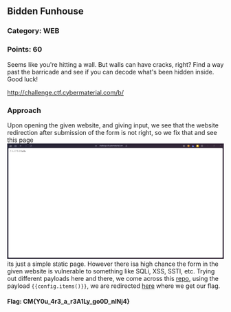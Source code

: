 ## Bidden Funhouse
### Category: WEB
### Points: 60
Seems like you're hitting a wall. But walls can have cracks, right? Find a way past the barricade and see if you can decode what's been hidden inside. Good luck!

http://challenge.ctf.cybermaterial.com/b/

### Approach
Upon opening the given website, and giving input, we see that the website redirection after submission of the form is not right, so we fix that and see this page
![alt text](image.png)
its just a simple static page. However there isa high chance the form in the given website is vulnerable to something like SQLi, XSS, SSTI, etc.
Trying out different payloads here and there, we come across this [repo](https://github.com/payloadbox/ssti-payloads), using the payload `{{config.items()}}`, we are redirected [here](http://challenge.ctf.cybermaterial.com/b/?name={{config.items()}}) where we get our flag.
#### Flag: CM{Y0u_4r3_a_r3A1Ly_go0D_nINj4}




